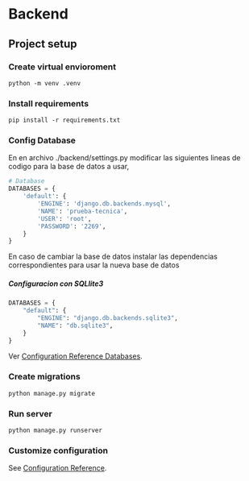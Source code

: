 # Backend

## Project setup


### Create virtual envioroment

```
python -m venv .venv
```


### Install requirements
```
pip install -r requirements.txt
```

### Config Database
En en archivo ./backend/settings.py modificar las siguientes lineas de codigo para la base de datos a usar,
```python
# Database
DATABASES = {
    'default': {
        'ENGINE': 'django.db.backends.mysql',
        'NAME': 'prueba-tecnica',
        'USER': 'root',
        'PASSWORD': '2269',
    }
}
```
En caso de cambiar la base de datos instalar las dependencias correspondientes para usar la nueva base de datos

##### Configuracion con SQLlite3
```python
DATABASES = {
    "default": {
        "ENGINE": "django.db.backends.sqlite3",
        "NAME": "db.sqlite3",
    }
}
```

Ver [Configuration Reference Databases](https://docs.djangoproject.com/en/5.1/ref/settings/#databases). 


### Create migrations
```
python manage.py migrate
```


### Run server
```
python manage.py runserver
```

### Customize configuration
See [Configuration Reference](https://docs.djangoproject.com/en/5.1/).
